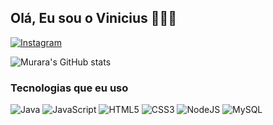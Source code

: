 ## Olá, Eu sou o Vinicius 👨🏻‍💻

[![Instagram](https://img.shields.io/badge/Instagram-E4405F?style=for-the-badge&logo=instagram&logoColor=white)](https://instagram.com/vinimurara_)

![Murara's GitHub stats](https://github-readme-stats.vercel.app/api?username=viniciusmurara&show_icons=true&theme=radical)

### Tecnologias que eu uso

<div>
    <img alt="Java" src="https://img.shields.io/badge/Java-ED8B00?style=for-the-badge&logo=openjdk&logoColor=white">
    <img alt="JavaScript" src="https://img.shields.io/badge/JavaScript-F7DF1E?style=for-the-badge&logo=javascript&logoColor=black">
    <img alt="HTML5" src="https://img.shields.io/badge/HTML5-E34F26?style=for-the-badge&logo=html5&logoColor=white">
    <img alt="CSS3" src="https://img.shields.io/badge/CSS3-1572B6?style=for-the-badge&logo=css3&logoColor=white">
    <img alt="NodeJS" src="https://img.shields.io/badge/Node.js-43853D?style=for-the-badge&logo=node.js&logoColor=white">
    <img alt="MySQL" src="https://img.shields.io/badge/MySQL-005C84?style=for-the-badge&logo=mysql&logoColor=white">
<div>